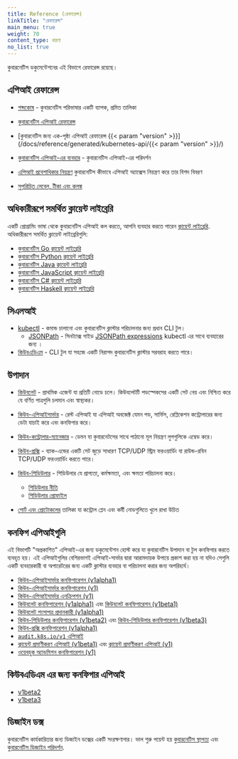 ```yaml
---
title: Reference (রেফারেন্স)
linkTitle: "রেফারেন্স"
main_menu: true
weight: 70
content_type: ধারণা
no_list: true
---
```


<!--পরিদর্শন-->

কুবারনেটিস ডকুমেন্টেশনের এই বিভাগে রেফারেন্স রয়েছে।

<!--ডকুমেন্টেশন বডি-->

## এপিআই রেফারেন্স

- [শব্দকোষ](/docs/reference/glossary/) - কুবারনেটিস পরিভাষার একটি ব্যাপক, প্রমিত তালিকা

- [কুবারনেটিস এপিআই রেফারেন্স](/docs/reference/kubernetes-api/)
- [কুবারনেটিস জন্য এক-পৃষ্ঠা এপিআই রেফারেন্স {{< param "version" >}}](/docs/reference/generated/kubernetes-api/{{< param "version" >}}/)
- [কুবারনেটিস এপিআই-এর ব্যবহার](/docs/reference/using-api/) - কুবারনেটিস এপিআই-এর পরিদর্শন
- [এপিআই প্রবেশাধিকার নিয়ন্ত্রণ](/docs/reference/access-authn-authz/) কুবারনেটিস কীভাবে এপিআই অ্যাক্সেস নিয়ন্ত্রণ করে তার বিশদ বিবরণ
- [সুপরিচিত লেবেল, টীকা এবং কলঙ্ক](/docs/reference/labels-annotations-taints/)

## অধিকারীরূপে সমর্থিত ক্লায়েন্ট লাইব্রেরি

একটি প্রোগ্রামিং ভাষা থেকে কুবারনেটিস এপিআই কল করতে, আপনি ব্যবহার করতে পারেন
[ক্লায়েন্ট লাইব্রেরি](/docs/reference/using-api/client-libraries/). অধিকারীরূপে সমর্থিত ক্লায়েন্ট লাইব্রেরিগুলি:

- [কুবারনেটিস Go ক্লায়েন্ট লাইব্রেরি](https://github.com/kubernetes/client-go/)
- [কুবারনেটিস Python ক্লায়েন্ট লাইব্রেরি](https://github.com/kubernetes-client/python)
- [কুবারনেটিস Java ক্লায়েন্ট লাইব্রেরি](https://github.com/kubernetes-client/java)
- [কুবারনেটিস JavaScript ক্লায়েন্ট লাইব্রেরি](https://github.com/kubernetes-client/javascript)
- [কুবারনেটিস C# ক্লায়েন্ট লাইব্রেরি](https://github.com/kubernetes-client/csharp)
- [কুবারনেটিস Haskell ক্লায়েন্ট লাইব্রেরি](https://github.com/kubernetes-client/haskell)

## সিএলআই

- [kubectl](/docs/reference/kubectl/) - কমান্ড চালানো এবং কুবারনেটিস ক্লাস্টার পরিচালনার জন্য প্রধান CLI টুল।
  - [JSONPath](/docs/reference/kubectl/jsonpath/) - সিনট্যাক্স গাইড [JSONPath expressions](https://goessner.net/articles/JsonPath/) kubectl এর সাথে ব্যবহারের জন্য ।
- [কিউবএডিএম](/docs/reference/setup-tools/kubeadm/) - CLI টুল যা সহজে একটি নিরাপদ কুবারনেটিস ক্লাস্টার সরবরাহ করতে পারে।

## উপাদান

- [কিউবলেট](/docs/reference/command-line-tools-reference/kubelet/) - প্রাথমিক এজেন্ট যা প্রতিটি নোডে চলে। কিউবলেটটি পডস্পেকসের একটি সেট নেয় এবং নিশ্চিত করে যে বর্ণিত পাত্রগুলি চলমান এবং স্বাস্থ্যকর।
- [কিউব-এপিআইসার্ভার](/docs/reference/command-line-tools-reference/kube-apiserver/) - রেস্ট এপিআই যা এপিআই অবজেক্ট যেমন পড, সার্ভিস, রেপ্লিকেশন কন্ট্রোলারের জন্য ডেটা যাচাই করে এবং কনফিগার করে।
- [কিউব-কন্ট্রোলার-ম্যানেজার](/docs/reference/command-line-tools-reference/kube-controller-manager/) - ডেমন যা কুবারনেটসের সাথে পাঠানো মূল নিয়ন্ত্রণ লুপগুলিকে এম্বেড করে।
- [কিউব-প্রক্সি](/docs/reference/command-line-tools-reference/kube-proxy/) - ব্যাক-এন্ডের একটি সেট জুড়ে সাধারণ TCP/UDP স্ট্রিম ফরওয়ার্ডিং বা রাউন্ড-রবিন TCP/UDP ফরওয়ার্ডিং করতে পারে।
- [কিউব-শিডিউলার](/docs/reference/command-line-tools-reference/kube-scheduler/) - শিডিউলার যে প্রাপ্যতা, কর্মক্ষমতা, এবং ক্ষমতা পরিচালনা করে।

  - [শিডিউলার নীতি](/docs/reference/scheduling/policies)
  - [শিডিউলার প্রোফাইল](/docs/reference/scheduling/config#profiles)

- [পোর্ট এবং প্রোটোকলের](/docs/reference/ports-and-protocols/) তালিকা যা
  কন্ট্রোল প্লেন এবং কর্মী নোডগুলিতে খুলে রাখা উচিত

## কনফিগ এপিআইগুলি

এই বিভাগটি "অপ্রকাশিত" এপিআই-এর জন্য ডকুমেন্টেশন হোস্ট করে যা কুবারনেটিস উপাদান বা টুল কনফিগার করতে ব্যবহৃত হয়। এই এপিআইগুলির বেশিরভাগই এপিআই-সার্ভার দ্বারা আরামদায়ক উপায়ে প্রকাশ করা হয় না যদিও সেগুলি একটি ব্যবহারকারী বা অপারেটরের জন্য একটি ক্লাস্টার ব্যবহার বা পরিচালনা করার জন্য অপরিহার্য।

- [কিউব-এপিআইসার্ভার কনফিগারেশন (v1alpha1)](/docs/reference/config-api/apiserver-config.v1alpha1/)
- [কিউব-এপিআইসার্ভার কনফিগারেশন (v1)](/docs/reference/config-api/apiserver-config.v1/)
- [কিউব-এপিআইসার্ভার এনক্রিপশন (v1)](/docs/reference/config-api/apiserver-encryption.v1/)
- [কিউবলেট কনফিগারেশন (v1alpha1)](/docs/reference/config-api/kubelet-config.v1alpha1/) এবং
  [কিউবলেট কনফিগারেশন (v1beta1)](/docs/reference/config-api/kubelet-config.v1beta1/)
- [কিউবলেট শংসাপত্র প্রদানকারী (v1alpha1)](/docs/reference/config-api/kubelet-credentialprovider.v1alpha1/)
- [কিউব-শিডিউলার কনফিগারেশন (v1beta2)](/docs/reference/config-api/kube-scheduler-config.v1beta2/) এবং
  [কিউব-শিডিউলার কনফিগারেশন (v1beta3)](/docs/reference/config-api/kube-scheduler-config.v1beta3/)
- [কিউব-প্রক্সি কনফিগারেশন (v1alpha1)](/docs/reference/config-api/kube-proxy-config.v1alpha1/)
- [`audit.k8s.io/v1` এপিআই](/docs/reference/config-api/apiserver-audit.v1/)
- [ক্লায়েন্ট প্রমাণীকরণ এপিআই (v1beta1)](/docs/reference/config-api/client-authentication.v1beta1/) এবং
  [ক্লায়েন্ট প্রমাণীকরণ এপিআই (v1)](/docs/reference/config-api/client-authentication.v1/)
- [ওয়েবহুক অ্যাডমিশন কনফিগারেশন (v1)](/docs/reference/config-api/apiserver-webhookadmission.v1/)

## কিউবএডিএম এর জন্য কনফিগার এপিআই

- [v1beta2](/docs/reference/config-api/kubeadm-config.v1beta2/)
- [v1beta3](/docs/reference/config-api/kubeadm-config.v1beta3/)

## ডিজাইন ডক্স

কুবারনেটিস কার্যকারিতার জন্য ডিজাইন ডক্সের একটি সংরক্ষণাগার। ভাল শুরু পয়েন্ট হয়
[কুবারনেটিস স্থাপত্য](https://git.k8s.io/community/contributors/design-proposals/architecture/architecture.md) এবং
[কুবারনেটিস ডিজাইন পরিদর্শন](https://git.k8s.io/community/contributors/design-proposals).

